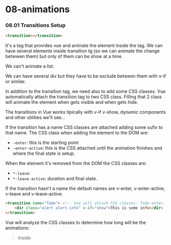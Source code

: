 # 08-animations

### 08.01 Transitions Setup

```html
<transition></transition>
```
It's a tag that provides vue and animate the element inside the tag. We can have several elements inside transition
 tg (so we can animate the change betwwen them) but only of them can be show at a time. 

We can't animate a list. 

We can have several div but they have to be exclude between them with v-if or similar.

In addition to the transition tag, we need also to add some CSS classes. Vue automatically attach the transition tag to two CSS class. Filling that 2 class will animate the element when gets visible and when gets hide.

The transitions in Vue works tipically with v-if v-show, dynamic components and other utilities we'll see...

If the transition has a name CSS classes are attached adding some sufix to that name. The CSS class when adding the element to the DOM are:
 - ```-enter```: this is the starting point
 - ```-enter-active```: this is the CSS attached until the animation finishes and where the final state is setup.

 When the element it's removed from the DOM the CSS classes are:
  - ```*-leave```:
  - ```*-leave-active```: duration and final state.

  If the transition hasn't a name the default names are v-enter, v-enter-active, v-leave and v-leave-active.

```html
<transition name="fade"> <!-- Vue will attach CSS classes: fade-enter, fade-enter-active, fade-leave & fade-leave-active -->
    <dir class="alert alert-info" v-if="show">This is some info</dir>
</transition>
```

Vue will analyze the CSS classes to determine how long will be the animations:

> Inside <style scoped>

```CSS    
.fade-enter { /* Enter the DOM: CSS attached for frame one at the beginning, setting a transition here will not work */
    opacity: 0;
}
```

Maybe you will be tempted to put here the destiny value of opacity. Wrong! remember the opacity 0 only it's determined for the first frame, after the first frame all this CSS class will be applied, so putting here 1 will pass directly from 0 to 1 with no apparent transition.

```CSS    
.fade-enter-active { /* Enter the DOM: CSS attached for the whole element at animation time */
    transition: opacity 1s;
    /* opacity: 1  --> Wrong! */ 
}
```
opacity: 1; --> This is the default value, so we don't need to specify it
```CSS    
.fade-leave { /* Leave the DOM: CSS attached for one frame at the beginning */
}
```
Here we are telling to change opacity during 1 sec. until the opacity value will be 0
```CSS    
.fade-leave-active { /* Leave the DOM: CSS attached for the whole element at animation time */
    transition: opacity 1s; /* duration */
    opacity: 0;             /* destiny value for opacity */
}
```
